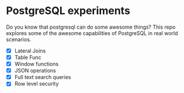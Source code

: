 # PostgreSQL experiments

Do you know that postgresql can do some awesome things? This repo explores some
of the awesome capabilities of PostgreSQL in real world scenarios.

* [x] Lateral Joins
* [x] Table Func
* [x] Window functions
* [x] JSON operations
* [x] Full text search queries
* [x] Row level security

